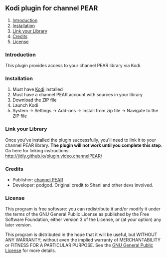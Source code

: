 ## Kodi plugin for channel PEAR ##

1. [Introduction][1]
2. [Installation][2]
3. [Link your Library][3]
5. [Credits][4]
6. [License][5]

### Introduction ###
This plugin provides access to your channel PEAR library via Kodi.

### Installation ###
1. Must have [Kodi][GetKodi] installed
2. Must have a channel PEAR account with sources in your library
3. Download the ZIP file
4. Launch Kodi
5. System → Settings → Add-ons → Install from zip file -> Navigate to the ZIP file

### Link your Library ###
Once you've installed the plugin successfully, you'll need to link it to your channel PEAR library. **The plugin will not work until you complete this step**. Go here for linking instructions: http://jidly.github.io/plugin.video.channelPEAR/

### Credits ###
* Publisher: [channel PEAR]
* Developer: podgod. Original credit to Shani and other devs involved.

### License ###
This program is free software: you can redistribute it and/or modify it under the terms of the GNU General Public License as published by the Free Software Foundation, either version 3 of the License, or (at your option) any later version.

This program is distributed in the hope that it will be useful, but WITHOUT ANY WARRANTY; without even the implied warranty of MERCHANTABILITY or FITNESS FOR A PARTICULAR PURPOSE. See the [GNU General Public License](http://www.gnu.org/copyleft/gpl.html) for more details.

  [1]: #introduction "Introduction"
  [2]: #installation "Installation"
  [3]: #link-your-library "Link your Library"
  [4]: #credits "Credits"
  [5]: #license "License"
  [channel PEAR]: https://channelpear.com/
  [GetKodi]: http://kodi.tv/download/
